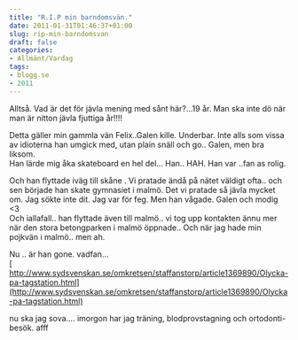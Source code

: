 ```yaml
---
title: "R.I.P min barndomsvän."
date: 2011-01-31T01:46:37+01:00
slug: rip-min-barndomsvan
draft: false
categories:
- Allmänt/Vardag
tags:
- blogg.se
- 2011
---
```

Alltså. Vad är det för jävla mening med sånt här?...19 år. Man ska inte dö när man är nitton jävla fjuttiga år!!!!  
  
Detta gäller min gammla vän Felix..Galen kille. Underbar. Inte alls som vissa av idioterna han umgick med, utan plain snäll och go.. Galen, men bra liksom.  
Han lärde mig åka skateboard en hel del... Han.. HAH. Han var ..fan as rolig.  
  
Och han flyttade iväg till skåne . Vi pratade ändå på nätet väldigt ofta.. och sen började han skate gymnasiet i malmö. Det vi pratade så jävla mycket om. Jag sökte inte dit. Jag var för feg. Men han vågade. Galen och modig <3  
Och iallafall.. han flyttade även till malmö.. vi tog upp kontakten ännu mer när den stora betongparken i malmö öppnade.. Och när jag hade min pojkvän i malmö.. men ah.  
  
Nu .. är han gone. vadfan...  
[  
http://www.sydsvenskan.se/omkretsen/staffanstorp/article1369890/Olycka-pa-tagstation.html](http://www.sydsvenskan.se/omkretsen/staffanstorp/article1369890/Olycka-pa-tagstation.html)  
  
  
nu ska jag sova.... imorgon har jag träning, blodprovstagning och ortodonti-besök. afff